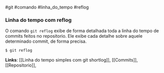 #git #comando #linha_do_tempo #reflog

### Linha do tempo com reflog
O comando `git reflog` exibe de forma detalhada toda a linha do tempo de commits feitos no repositorio. Ele exibe cada detalhe sobre aquele determinado commit, de forma precisa.

```bash
$ git reflog
```

**Links**: [[Linha do tempo simples com git shortlog]], [[Commits]], [[Repositorio]], 